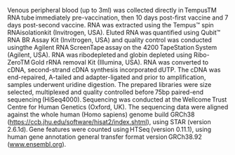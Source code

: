 Venous peripheral blood (up to 3ml) was collected directly in TempusTM RNA tube immediately pre-vaccination, then 10 days post-first vaccine and 7 days post-second vaccine. RNA was extracted using the Tempus™ spin RNAisolationkit (Invitrogen, USA). Eluted RNA was quantified using Qubit™ RNA BR Assay Kit (Invitrogen, USA) and quality control was conducted usingthe Agilent RNA ScreenTape assay on the 4200 TapeStation System (Agilent, USA). RNA was ribodepleted and globin depleted using Ribo-ZeroTM Gold rRNA removal Kit (Illumina, USA). RNA was converted to cDNA, second-strand cDNA synthesis incorporated dUTP. The cDNA was end-repaired, A-tailed and adapter-ligated and prior to amplification, samples underwent uridine digestion. The prepared libraries were size selected, multiplexed and quality controlled before 75bp paired-end sequencing (HiSeq4000). Sequencing was conducted at the Wellcome Trust Centre for Human Genetics (Oxford, UK). The sequencing data were aligned against the whole human (Homo sapiens) genome build GRCh38 (https://ccb.jhu.edu/software/hisat2/index.shtml), using STAR (version 2.6.1d). Gene features were counted using HTSeq (version 0.11.1), using human gene annotation general transfer format version GRCh38.92 (www.ensembl.org). 

